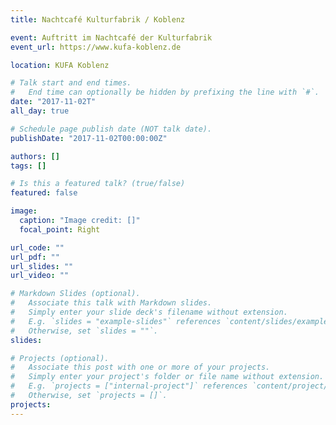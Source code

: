 ```yaml
---
title: Nachtcafé Kulturfabrik / Koblenz

event: Auftritt im Nachtcafé der Kulturfabrik
event_url: https://www.kufa-koblenz.de

location: KUFA Koblenz

# Talk start and end times.
#   End time can optionally be hidden by prefixing the line with `#`.
date: "2017-11-02T"
all_day: true

# Schedule page publish date (NOT talk date).
publishDate: "2017-11-02T00:00:00Z"

authors: []
tags: []

# Is this a featured talk? (true/false)
featured: false

image:
  caption: "Image credit: []"
  focal_point: Right

url_code: ""
url_pdf: ""
url_slides: ""
url_video: ""

# Markdown Slides (optional).
#   Associate this talk with Markdown slides.
#   Simply enter your slide deck's filename without extension.
#   E.g. `slides = "example-slides"` references `content/slides/example-slides.md`.
#   Otherwise, set `slides = ""`.
slides:

# Projects (optional).
#   Associate this post with one or more of your projects.
#   Simply enter your project's folder or file name without extension.
#   E.g. `projects = ["internal-project"]` references `content/project/deep-learning/index.md`.
#   Otherwise, set `projects = []`.
projects:
---
```

